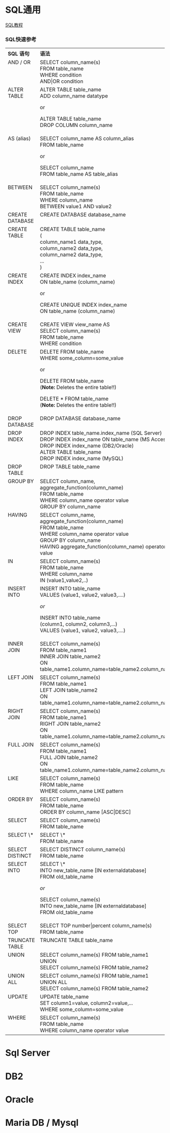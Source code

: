 # SQL通用
[SQL教程](http://www.runoob.com/sql/sql-tutorial.html) 
### SQL快速参考
<table class="reference notranslate">
<tbody><tr>
<th width="27%" align="left" valign="top">SQL 语句</th>
      <th width="73%" align="left" valign="top">语法</th>
    </tr>
<tr>
<td align="left" valign="top">AND / OR</td>
      <td align="left" valign="top">SELECT column_name(s)<br>
        FROM table_name<br>
        WHERE condition<br>
        AND|OR condition</td>
    </tr>
<tr>
<td align="left" valign="top">ALTER TABLE</td>
      <td align="left" valign="top">ALTER TABLE table_name <br>
        ADD column_name datatype<p>or</p>
        <p>ALTER TABLE table_name <br>
        DROP COLUMN column_name</p>
</td>
    </tr>
<tr>
<td align="left" valign="top">AS (alias)</td>
      <td align="left" valign="top">SELECT column_name AS column_alias<br>
        FROM table_name<p>or</p>
        <p>SELECT column_name<br>
        FROM table_name  AS table_alias</p>
</td>
    </tr>
<tr>
<td align="left" valign="top">BETWEEN</td>
      <td align="left" valign="top">SELECT column_name(s)<br>
        FROM table_name<br>
        WHERE column_name<br>
        BETWEEN value1 AND value2</td>
    </tr>
<tr>
<td align="left" valign="top">CREATE DATABASE</td>
      <td align="left" valign="top">CREATE DATABASE database_name</td>
    </tr>
<tr>
<td align="left" valign="top">CREATE TABLE</td>
      <td align="left" valign="top">CREATE TABLE table_name<br>
        (<br>
        column_name1 data_type,<br>
        column_name2 data_type,<br>
        column_name2 data_type,<br>
        ...<br>
        )</td>
    </tr>
<tr>
<td align="left" valign="top">CREATE INDEX</td>
      <td align="left" valign="top">CREATE INDEX index_name<br>
        ON table_name (column_name)<p>or</p>
        <p>CREATE UNIQUE INDEX index_name<br>
        ON table_name (column_name)</p>
</td>
    </tr>
<tr>
<td align="left" valign="top">CREATE VIEW</td>
      <td align="left" valign="top">CREATE VIEW view_name AS<br>
        SELECT column_name(s)<br>
        FROM table_name<br>
        WHERE condition</td>
    </tr>
<tr>
<td align="left" valign="top">DELETE</td>
      <td align="left" valign="top">DELETE FROM table_name<br>
        WHERE some_column=some_value<p>or</p>
        <p>DELETE FROM table_name <br>
        (<b>Note: </b>Deletes the entire table!!)</p>
        <p>DELETE * FROM table_name <br>
        (<b>Note: </b>Deletes the entire table!!)</p>
</td>
    </tr>
<tr>
<td align="left" valign="top">DROP DATABASE</td>
      <td align="left" valign="top">DROP DATABASE database_name</td>
    </tr>
<tr>
<td align="left" valign="top">DROP INDEX</td>
      <td align="left" valign="top">DROP INDEX table_name.index_name (SQL
        Server)<br>
        DROP INDEX index_name ON table_name (MS Access)<br>
        DROP INDEX index_name (DB2/Oracle)<br>
        ALTER TABLE table_name<br>
        DROP INDEX index_name (MySQL)</td>
    </tr>
<tr>
<td align="left" valign="top">DROP TABLE</td>
      <td align="left" valign="top">DROP TABLE table_name</td>
    </tr>
<tr>
<td align="left" valign="top">GROUP BY</td>
      <td align="left" valign="top">SELECT column_name,
        aggregate_function(column_name)<br>
        FROM table_name<br>
        WHERE column_name operator value<br>
        GROUP BY column_name</td>
    </tr>
<tr>
<td align="left" valign="top">HAVING</td>
      <td align="left" valign="top">SELECT column_name,
        aggregate_function(column_name)<br>
        FROM table_name<br>
        WHERE column_name operator value<br>
        GROUP BY column_name<br>
        HAVING aggregate_function(column_name) operator value</td>
    </tr>
<tr>
<td align="left" valign="top">IN</td>
      <td align="left" valign="top">SELECT column_name(s)<br>
        FROM table_name<br>
        WHERE column_name<br>
        IN (value1,value2,..)</td>
    </tr>
<tr>
<td align="left" valign="top">INSERT INTO</td>
      <td align="left" valign="top">INSERT INTO table_name<br>
        VALUES (value1, value2, value3,....)<p><i>or</i></p>
        <p>INSERT INTO table_name<br>
        (column1, column2, column3,...)<br>
        VALUES (value1, value2, value3,....)</p>
</td>
    </tr>
<tr>
<td align="left" valign="top">INNER JOIN</td>
      <td align="left" valign="top">SELECT column_name(s)<br>
        FROM table_name1<br>
        INNER JOIN table_name2 <br>
        ON table_name1.column_name=table_name2.column_name</td>
    </tr>
<tr>
<td align="left" valign="top">LEFT JOIN</td>
      <td align="left" valign="top">SELECT column_name(s)<br>
        FROM table_name1<br>
        LEFT JOIN table_name2 <br>
        ON table_name1.column_name=table_name2.column_name</td>
    </tr>
<tr>
<td align="left" valign="top">RIGHT JOIN</td>
      <td align="left" valign="top">SELECT column_name(s)<br>
        FROM table_name1<br>
        RIGHT JOIN table_name2 <br>
        ON table_name1.column_name=table_name2.column_name</td>
    </tr>
<tr>
<td align="left" valign="top">FULL JOIN</td>
      <td align="left" valign="top">SELECT column_name(s)<br>
        FROM table_name1<br>
        FULL JOIN table_name2 <br>
        ON table_name1.column_name=table_name2.column_name</td>
    </tr>
<tr>
<td align="left" valign="top">LIKE</td>
      <td align="left" valign="top">SELECT column_name(s)<br>
        FROM table_name<br>
        WHERE column_name
        LIKE pattern</td>
    </tr>
<tr>
<td align="left" valign="top">ORDER BY</td>
      <td align="left" valign="top">SELECT column_name(s)<br>
        FROM table_name<br>
        ORDER BY column_name [ASC|DESC]</td>
    </tr>
<tr>
<td align="left" valign="top">SELECT</td>
      <td align="left" valign="top">SELECT column_name(s)<br>
        FROM table_name</td>
    </tr>
<tr>
<td align="left" valign="top">SELECT \*</td>
      <td align="left" valign="top">SELECT \*<br>
        FROM table_name</td>
    </tr>
<tr>
<td align="left" valign="top">SELECT DISTINCT</td>
      <td align="left" valign="top">SELECT DISTINCT column_name(s)<br>
        FROM table_name</td>
    </tr>
<tr>
<td align="left" valign="top">SELECT INTO</td>
      <td align="left" valign="top">SELECT \*<br>
        INTO new_table_name [IN externaldatabase]<br>
        FROM old_table_name<p><i>or</i></p>
        <p>SELECT column_name(s)<br>
        INTO new_table_name [IN externaldatabase]<br>
        FROM old_table_name</p>
</td>
    </tr>
<tr>
<td align="left" valign="top">SELECT TOP</td>
      <td align="left" valign="top">SELECT TOP number|percent column_name(s)<br>
        FROM table_name</td>
    </tr>
<tr>
<td align="left" valign="top">TRUNCATE TABLE</td>
      <td align="left" valign="top">TRUNCATE TABLE table_name</td>
    </tr>
<tr>
<td align="left" valign="top">UNION</td>
      <td align="left" valign="top">SELECT column_name(s) FROM table_name1<br>
        UNION<br>
        SELECT column_name(s) FROM table_name2</td>
    </tr>
<tr>
<td align="left" valign="top">UNION ALL</td>
      <td align="left" valign="top">SELECT column_name(s) FROM table_name1<br>
        UNION ALL<br>
        SELECT column_name(s) FROM table_name2</td>
    </tr>
<tr>
<td align="left" valign="top">UPDATE</td>
      <td align="left" valign="top">UPDATE table_name<br>
        SET column1=value, column2=value,...<br>
        WHERE some_column=some_value</td>
    </tr>
<tr>
<td align="left" valign="top">WHERE</td>
      <td align="left" valign="top">SELECT column_name(s)<br>
        FROM table_name<br>
        WHERE column_name operator value</td>
    </tr>
</tbody></table>
 
 
# Sql Server
 
 
# DB2
 
 
# Oracle
 
 
# Maria DB / Mysql
 
 